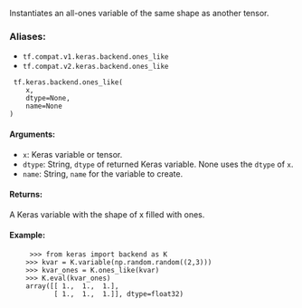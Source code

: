 
Instantiates an all-ones variable of the same shape as another tensor.
### Aliases:
- `tf.compat.v1.keras.backend.ones_like`
- `tf.compat.v2.keras.backend.ones_like`

```
 tf.keras.backend.ones_like(
    x,
    dtype=None,
    name=None
)
```
#### Arguments:
- `x`: Keras variable or tensor.
- `dtype`: String, `dtype` of returned Keras variable. None uses the `dtype` of `x`.
- `name`: String, `name` for the variable to create.
#### Returns:

A Keras variable with the shape of x filled with ones.
#### Example:

```
     >>> from keras import backend as K
    >>> kvar = K.variable(np.random.random((2,3)))
    >>> kvar_ones = K.ones_like(kvar)
    >>> K.eval(kvar_ones)
    array([[ 1.,  1.,  1.],
           [ 1.,  1.,  1.]], dtype=float32)
```
